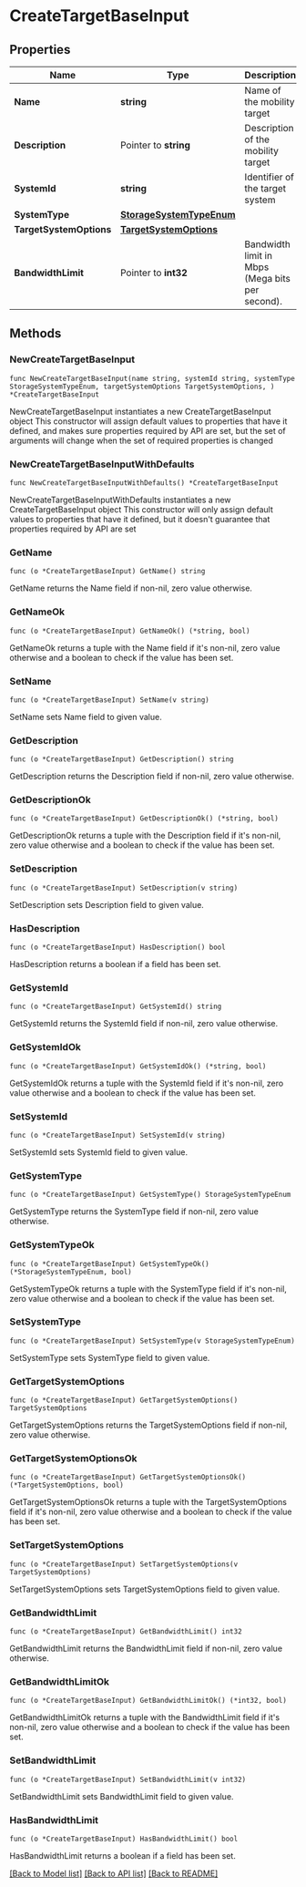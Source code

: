 # CreateTargetBaseInput

## Properties

Name | Type | Description | Notes
------------ | ------------- | ------------- | -------------
**Name** | **string** | Name of the mobility target | 
**Description** | Pointer to **string** | Description of the mobility target | [optional] 
**SystemId** | **string** | Identifier of the target system | 
**SystemType** | [**StorageSystemTypeEnum**](StorageSystemTypeEnum.md) |  | 
**TargetSystemOptions** | [**TargetSystemOptions**](TargetSystemOptions.md) |  | 
**BandwidthLimit** | Pointer to **int32** | Bandwidth limit in Mbps (Mega bits per second). | [optional] 

## Methods

### NewCreateTargetBaseInput

`func NewCreateTargetBaseInput(name string, systemId string, systemType StorageSystemTypeEnum, targetSystemOptions TargetSystemOptions, ) *CreateTargetBaseInput`

NewCreateTargetBaseInput instantiates a new CreateTargetBaseInput object
This constructor will assign default values to properties that have it defined,
and makes sure properties required by API are set, but the set of arguments
will change when the set of required properties is changed

### NewCreateTargetBaseInputWithDefaults

`func NewCreateTargetBaseInputWithDefaults() *CreateTargetBaseInput`

NewCreateTargetBaseInputWithDefaults instantiates a new CreateTargetBaseInput object
This constructor will only assign default values to properties that have it defined,
but it doesn't guarantee that properties required by API are set

### GetName

`func (o *CreateTargetBaseInput) GetName() string`

GetName returns the Name field if non-nil, zero value otherwise.

### GetNameOk

`func (o *CreateTargetBaseInput) GetNameOk() (*string, bool)`

GetNameOk returns a tuple with the Name field if it's non-nil, zero value otherwise
and a boolean to check if the value has been set.

### SetName

`func (o *CreateTargetBaseInput) SetName(v string)`

SetName sets Name field to given value.


### GetDescription

`func (o *CreateTargetBaseInput) GetDescription() string`

GetDescription returns the Description field if non-nil, zero value otherwise.

### GetDescriptionOk

`func (o *CreateTargetBaseInput) GetDescriptionOk() (*string, bool)`

GetDescriptionOk returns a tuple with the Description field if it's non-nil, zero value otherwise
and a boolean to check if the value has been set.

### SetDescription

`func (o *CreateTargetBaseInput) SetDescription(v string)`

SetDescription sets Description field to given value.

### HasDescription

`func (o *CreateTargetBaseInput) HasDescription() bool`

HasDescription returns a boolean if a field has been set.

### GetSystemId

`func (o *CreateTargetBaseInput) GetSystemId() string`

GetSystemId returns the SystemId field if non-nil, zero value otherwise.

### GetSystemIdOk

`func (o *CreateTargetBaseInput) GetSystemIdOk() (*string, bool)`

GetSystemIdOk returns a tuple with the SystemId field if it's non-nil, zero value otherwise
and a boolean to check if the value has been set.

### SetSystemId

`func (o *CreateTargetBaseInput) SetSystemId(v string)`

SetSystemId sets SystemId field to given value.


### GetSystemType

`func (o *CreateTargetBaseInput) GetSystemType() StorageSystemTypeEnum`

GetSystemType returns the SystemType field if non-nil, zero value otherwise.

### GetSystemTypeOk

`func (o *CreateTargetBaseInput) GetSystemTypeOk() (*StorageSystemTypeEnum, bool)`

GetSystemTypeOk returns a tuple with the SystemType field if it's non-nil, zero value otherwise
and a boolean to check if the value has been set.

### SetSystemType

`func (o *CreateTargetBaseInput) SetSystemType(v StorageSystemTypeEnum)`

SetSystemType sets SystemType field to given value.


### GetTargetSystemOptions

`func (o *CreateTargetBaseInput) GetTargetSystemOptions() TargetSystemOptions`

GetTargetSystemOptions returns the TargetSystemOptions field if non-nil, zero value otherwise.

### GetTargetSystemOptionsOk

`func (o *CreateTargetBaseInput) GetTargetSystemOptionsOk() (*TargetSystemOptions, bool)`

GetTargetSystemOptionsOk returns a tuple with the TargetSystemOptions field if it's non-nil, zero value otherwise
and a boolean to check if the value has been set.

### SetTargetSystemOptions

`func (o *CreateTargetBaseInput) SetTargetSystemOptions(v TargetSystemOptions)`

SetTargetSystemOptions sets TargetSystemOptions field to given value.


### GetBandwidthLimit

`func (o *CreateTargetBaseInput) GetBandwidthLimit() int32`

GetBandwidthLimit returns the BandwidthLimit field if non-nil, zero value otherwise.

### GetBandwidthLimitOk

`func (o *CreateTargetBaseInput) GetBandwidthLimitOk() (*int32, bool)`

GetBandwidthLimitOk returns a tuple with the BandwidthLimit field if it's non-nil, zero value otherwise
and a boolean to check if the value has been set.

### SetBandwidthLimit

`func (o *CreateTargetBaseInput) SetBandwidthLimit(v int32)`

SetBandwidthLimit sets BandwidthLimit field to given value.

### HasBandwidthLimit

`func (o *CreateTargetBaseInput) HasBandwidthLimit() bool`

HasBandwidthLimit returns a boolean if a field has been set.


[[Back to Model list]](../README.md#documentation-for-models) [[Back to API list]](../README.md#documentation-for-api-endpoints) [[Back to README]](../README.md)


